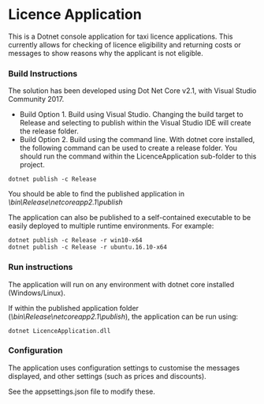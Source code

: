 # Licence Application 

This is a Dotnet console application for taxi licence applications. This currently allows for checking of licence eligibility and returning costs or messages to show reasons why the applicant is not eligible.

### Build Instructions

The solution has been developed using Dot Net Core v2.1, with Visual Studio Community 2017.

- Build Option 1. Build using Visual Studio. Changing the build target to Release and selecting to publish within the Visual Studio IDE will create the release folder.
- Build Option 2. Build using the command line. With dotnet core installed, the following command can be used to create a release folder. You should run the command within the LicenceApplication sub-folder to this project.

```
dotnet publish -c Release
```

You should be able to find the published application in *\bin\Release\netcoreapp2.1\publish*

The application can also be published to a self-contained executable to be easily deployed to multiple runtime environments. For example:

```
dotnet publish -c Release -r win10-x64
dotnet publish -c Release -r ubuntu.16.10-x64
```

### Run instructions

The application will run on any environment with dotnet core installed (Windows/Linux).

If within the published application folder (*\bin\Release\netcoreapp2.1\publish*), the application can be run using:

```
dotnet LicenceApplication.dll
```

### Configuration

The application uses configuration settings to customise the messages displayed, and other settings (such as prices and discounts).

See the appsettings.json file to modify these.
